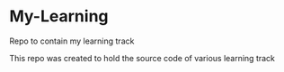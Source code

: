 # My-Learning
Repo to contain my learning track

This repo was created to hold the source code of various learning track

